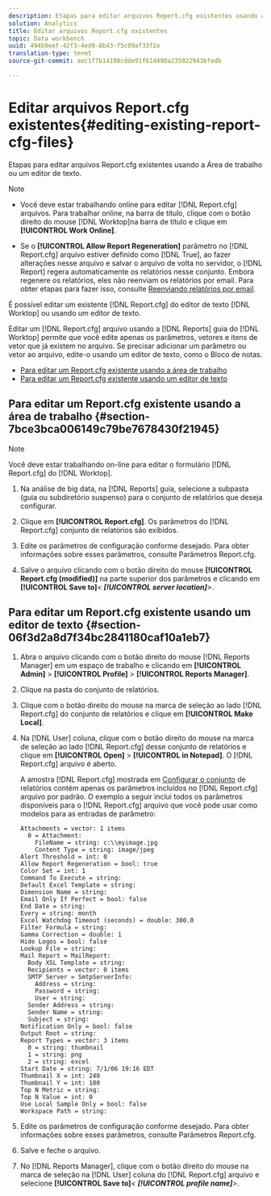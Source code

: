 ```yaml
---
description: Etapas para editar arquivos Report.cfg existentes usando a Área de trabalho ou um editor de texto.
solution: Analytics
title: Editar arquivos Report.cfg existentes
topic: Data workbench
uuid: 494b9eef-42f3-4ed9-8b43-f5c09af33f2e
translation-type: tm+mt
source-git-commit: aec1f7b14198cdde91f61d490a235022943bfedb

---
```



# Editar arquivos Report.cfg existentes{#editing-existing-report-cfg-files}

Etapas para editar arquivos Report.cfg existentes usando a Área de trabalho ou um editor de texto.

>[!NOTE]
>
>* Você deve estar trabalhando online para editar [!DNL Report.cfg] arquivos. Para trabalhar online, na barra de título, clique com o botão direito do mouse [!DNL Worktop]na barra de título e clique em **[!UICONTROL Work Online]**.
   >
   >
* Se o **[!UICONTROL Allow Report Regeneration]** parâmetro no [!DNL Report.cfg] arquivo estiver definido como [!DNL True], ao fazer alterações nesse arquivo e salvar o arquivo de volta no servidor, o [!DNL Report] regera automaticamente os relatórios nesse conjunto. Embora regenere os relatórios, eles não reenviam os relatórios por email. Para obter etapas para fazer isso, consulte [Reenviando relatórios por email](../../../../home/c-rpt-oview/c-work-rpt-sets/c-edit-ex-rpt-files/t-res-rpts-email.md#task-b0a21f1c925f4e5d82560581ae4cf607).
>



É possível editar um existente [!DNL Report.cfg] do editor de texto [!DNL Worktop] ou usando um editor de texto.

Editar um [!DNL Report.cfg] arquivo usando a [!DNL Reports] guia do [!DNL Worktop] permite que você edite apenas os parâmetros, vetores e itens de vetor que já existem no arquivo. Se precisar adicionar um parâmetro ou vetor ao arquivo, edite-o usando um editor de texto, como o Bloco de notas.

* [Para editar um Report.cfg existente usando a área de trabalho](../../../../home/c-rpt-oview/c-work-rpt-sets/c-edit-ex-rpt-files/c-edit-ex-rpt-files.md#section-7bce3bca006149c79be7678430f21945)
* [Para editar um Report.cfg existente usando um editor de texto](../../../../home/c-rpt-oview/c-work-rpt-sets/c-edit-ex-rpt-files/c-edit-ex-rpt-files.md#section-06f3d2a8d7f34bc2841180caf10a1eb7)

## Para editar um Report.cfg existente usando a área de trabalho {#section-7bce3bca006149c79be7678430f21945}

>[!NOTE]
>
>Você deve estar trabalhando on-line para editar o formulário [!DNL Report.cfg] do [!DNL Worktop].

1. Na análise de big data, na [!DNL Reports] guia, selecione a subpasta (guia ou subdiretório suspenso) para o conjunto de relatórios que deseja configurar.
1. Clique em **[!UICONTROL Report.cfg]**. Os parâmetros do [!DNL Report.cfg] conjunto de relatórios são exibidos.

1. Edite os parâmetros de configuração conforme desejado. Para obter informações sobre esses parâmetros, consulte Parâmetros [](../../../../home/c-rpt-oview/c-rpt-param-ref/c-rpt-param.md#concept-838e59d72d3f4cb29ee15f5c7eb0ceff)Report.cfg.
1. Salve o arquivo clicando com o botão direito do mouse **[!UICONTROL Report.cfg (modified)]** na parte superior dos parâmetros e clicando em **[!UICONTROL Save to]***&lt; **[!UICONTROL server location]**>*.

## Para editar um Report.cfg existente usando um editor de texto {#section-06f3d2a8d7f34bc2841180caf10a1eb7}

1. Abra o arquivo clicando com o botão direito do mouse [!DNL Reports Manager] em um espaço de trabalho e clicando em **[!UICONTROL Admin]** > **[!UICONTROL Profile]** > **[!UICONTROL Reports Manager]**.

1. Clique na pasta do conjunto de relatórios.
1. Clique com o botão direito do mouse na marca de seleção ao lado [!DNL Report.cfg] do conjunto de relatórios e clique em **[!UICONTROL Make Local]**.

1. Na [!DNL User] coluna, clique com o botão direito do mouse na marca de seleção ao lado [!DNL Report.cfg] desse conjunto de relatórios e clique em **[!UICONTROL Open]** > **[!UICONTROL in Notepad]**. O [!DNL Report.cfg] arquivo é aberto.

   A amostra [!DNL Report.cfg] mostrada em [Configurar o conjunto](../../../../home/c-rpt-oview/c-work-rpt-sets/t-create-rpt-set/t-config-rpt-set/t-config-rpt-set.md#task-cfb2fd0c28bc48c2acdd582fe0d670d0) de relatórios contém apenas os parâmetros incluídos no [!DNL Report.cfg] arquivo por padrão. O exemplo a seguir inclui todos os parâmetros disponíveis para o [!DNL Report.cfg] arquivo que você pode usar como modelos para as entradas de parâmetro:

   ```
   Attachments = vector: 1 items
     0 = Attachment:
       FileName = string: c:\\myimage.jpg
       Content Type = string: image/jpeg
   Alert Threshold = int: 0
   Allow Report Regeneration = bool: true
   Color Set = int: 1
   Command To Execute = string: 
   Default Excel Template = string: 
   Dimension Name = string: 
   Email Only If Perfect = bool: false
   End Date = string: 
   Every = string: month
   Excel Watchdog Timeout (seconds) = double: 300.0
   Filter Formula = string: 
   Gamma Correction = double: 1
   Hide Logos = bool: false
   Lookup File = string: 
   Mail Report = MailReport: 
     Body XSL Template = string: 
     Recipients = vector: 0 items
     SMTP Server = SmtpServerInfo: 
       Address = string: 
       Password = string: 
       User = string: 
     Sender Address = string: 
     Sender Name = string: 
     Subject = string: 
   Notification Only = bool: false
   Output Root = string: 
   Report Types = vector: 3 items
     0 = string: thumbnail
     1 = string: png
     2 = string: excel
   Start Date = string: 7/1/06 19:16 EDT
   Thumbnail X = int: 240
   Thumbnail Y = int: 180
   Top N Metric = string: 
   Top N Value = int: 0
   Use Local Sample Only = bool: false
   Workspace Path = string: 
   ```

1. Edite os parâmetros de configuração conforme desejado. Para obter informações sobre esses parâmetros, consulte Parâmetros [](../../../../home/c-rpt-oview/c-rpt-param-ref/c-rpt-param.md#concept-838e59d72d3f4cb29ee15f5c7eb0ceff)Report.cfg.
1. Salve e feche o arquivo.
1. No [!DNL Reports Manager], clique com o botão direito do mouse na marca de seleção na [!DNL User] coluna do [!DNL Report.cfg] arquivo e selecione **[!UICONTROL Save to]***&lt; **[!UICONTROL profile name]**>*.

